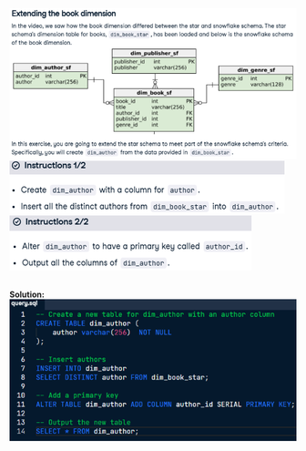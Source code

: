 ![problem](image-2.png)
![task](image-3.png)
![task2](image-4.png)
<br>
<br>

**Solution:**
![solution](image-5.png)
